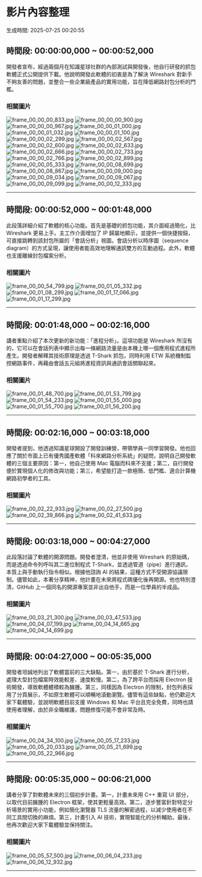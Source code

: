 # 影片內容整理

生成時間: 2025-07-25 00:20:55

## 時間段: 00:00:00,000 ~ 00:00:52,000

開發者宣布，經過兩個月在知識星球社群的內部測試與開發後，他自行研發的抓包軟體正式公開提供下載。他說明開發此軟體的初衷是為了解決 Wireshark 對新手不夠友善的問題，並整合一些企業級產品的實用功能，旨在降低網路封包分析的門檻。

### 相關圖片

![frame_00_00_00_833.jpg](frame_00_00_00_833.jpg)
![frame_00_00_00_900.jpg](frame_00_00_00_900.jpg)
![frame_00_00_00_967.jpg](frame_00_00_00_967.jpg)
![frame_00_00_01_000.jpg](frame_00_00_01_000.jpg)
![frame_00_00_01_032.jpg](frame_00_00_01_032.jpg)
![frame_00_00_01_100.jpg](frame_00_00_01_100.jpg)
![frame_00_00_02_299.jpg](frame_00_00_02_299.jpg)
![frame_00_00_02_567.jpg](frame_00_00_02_567.jpg)
![frame_00_00_02_600.jpg](frame_00_00_02_600.jpg)
![frame_00_00_02_633.jpg](frame_00_00_02_633.jpg)
![frame_00_00_02_666.jpg](frame_00_00_02_666.jpg)
![frame_00_00_02_733.jpg](frame_00_00_02_733.jpg)
![frame_00_00_02_766.jpg](frame_00_00_02_766.jpg)
![frame_00_00_02_899.jpg](frame_00_00_02_899.jpg)
![frame_00_00_05_333.jpg](frame_00_00_05_333.jpg)
![frame_00_00_08_699.jpg](frame_00_00_08_699.jpg)
![frame_00_00_08_867.jpg](frame_00_00_08_867.jpg)
![frame_00_00_09_000.jpg](frame_00_00_09_000.jpg)
![frame_00_00_09_034.jpg](frame_00_00_09_034.jpg)
![frame_00_00_09_067.jpg](frame_00_00_09_067.jpg)
![frame_00_00_09_099.jpg](frame_00_00_09_099.jpg)
![frame_00_00_12_333.jpg](frame_00_00_12_333.jpg)

---

## 時間段: 00:00:52,000 ~ 00:01:48,000

此段落詳細介紹了軟體的核心功能。首先是基礎的抓包功能，其介面經過簡化，比 Wireshark 更易上手。主工作介面增加了 IP 歸屬地顯示，並提供一個快捷按鈕，可直接跳轉到該封包所屬的「會話分析」視圖。會話分析以時序圖（sequence diagram）的方式呈現，讓使用者能高效地理解通訊雙方的互動過程。此外，軟體也支援離線封包檔案分析。

### 相關圖片

![frame_00_00_54_799.jpg](frame_00_00_54_799.jpg)
![frame_00_01_05_332.jpg](frame_00_01_05_332.jpg)
![frame_00_01_08_299.jpg](frame_00_01_08_299.jpg)
![frame_00_01_17_066.jpg](frame_00_01_17_066.jpg)
![frame_00_01_17_299.jpg](frame_00_01_17_299.jpg)

---

## 時間段: 00:01:48,000 ~ 00:02:16,000

講者重點介紹了本次更新的新功能：「進程分析」。這項功能是 Wireshark 所沒有的，它可以在會話列表中顯示出每一條網路流量是由本機上哪一個應用程式進程所產生。開發者解釋其技術原理是透過 T-Shark 抓包，同時利用 ETW 系統機制監控網路事件，再藉由會話五元組將進程資訊與通訊會話關聯起來。

### 相關圖片

![frame_00_01_48_700.jpg](frame_00_01_48_700.jpg)
![frame_00_01_53_799.jpg](frame_00_01_53_799.jpg)
![frame_00_01_54_233.jpg](frame_00_01_54_233.jpg)
![frame_00_01_55_000.jpg](frame_00_01_55_000.jpg)
![frame_00_01_55_700.jpg](frame_00_01_55_700.jpg)
![frame_00_01_56_200.jpg](frame_00_01_56_200.jpg)

---

## 時間段: 00:02:16,000 ~ 00:03:18,000

開發者提到，他透過知識星球開設了開發訓練營，帶領學員一同學習開發。他也回應了關於市面上已有優秀國產軟體「科來網路分析系統」的疑問，說明自己開發軟體的三個主要原因：第一，他自己使用 Mac 電腦而科來不支援；第二，自行開發便於實現個人化的修改與功能；第三，希望能打造一款極簡、低門檻、適合計算機網路初學者的工具。

### 相關圖片

![frame_00_02_22_933.jpg](frame_00_02_22_933.jpg)
![frame_00_02_27_500.jpg](frame_00_02_27_500.jpg)
![frame_00_02_39_866.jpg](frame_00_02_39_866.jpg)
![frame_00_02_41_633.jpg](frame_00_02_41_633.jpg)

---

## 時間段: 00:03:18,000 ~ 00:04:27,000

此段落討論了軟體的開源問題。開發者澄清，他並非使用 Wireshark 的原始碼，而是透過命令列呼叫其二進位制程式 T-Shark，並透過管道（pipe）進行通訊，本質上與手動執行指令相似。根據他諮詢 AI 的結果，這種方式不受開源協議限制。儘管如此，本著分享精神，他計畫在未來將程式碼優化後再開源。他也特別澄清，GitHub 上一個同名的開源專案並非出自他手，而是一位學員的半成品。

### 相關圖片

![frame_00_03_21_300.jpg](frame_00_03_21_300.jpg)
![frame_00_03_47_533.jpg](frame_00_03_47_533.jpg)
![frame_00_04_07_199.jpg](frame_00_04_07_199.jpg)
![frame_00_04_14_665.jpg](frame_00_04_14_665.jpg)
![frame_00_04_14_699.jpg](frame_00_04_14_699.jpg)

---

## 時間段: 00:04:27,000 ~ 00:05:35,000

開發者坦誠地列出了軟體當前的三大缺點。第一，由於基於 T-Shark 進行分析，處理大型封包檔案時效能較差、速度較慢。第二，為了跨平台而採用 Electron 技術開發，導致軟體體積較為臃腫。第三，同樣因為 Electron 的限制，封包列表採用了分頁展示，不如原生軟體可以順暢地滾動瀏覽。儘管有這些缺點，他仍歡迎大家下載體驗，並說明軟體目前支援 Windows 和 Mac 平台且完全免費，同時也請使用者理解，由於非全職維護，問題修復可能不會非常及時。

### 相關圖片

![frame_00_04_34_100.jpg](frame_00_04_34_100.jpg)
![frame_00_05_17_233.jpg](frame_00_05_17_233.jpg)
![frame_00_05_20_033.jpg](frame_00_05_20_033.jpg)
![frame_00_05_21_699.jpg](frame_00_05_21_699.jpg)
![frame_00_05_22_966.jpg](frame_00_05_22_966.jpg)

---

## 時間段: 00:05:35,000 ~ 00:06:21,000

講者分享了對軟體未來的三個初步計畫。第一，計畫未來用 C++ 重寫 UI 部分，以取代目前臃腫的 Electron 框架，使其更輕量高效。第二，逐步豐富針對特定分析場景的實用小功能，例如簡化瀏覽器 TLS 流量的解密過程，以減少使用者在不同工具間切換的麻煩。第三，計畫引入 AI 技術，實現智能化的分析輔助。最後，他再次歡迎大家下載體驗並保持關注。

### 相關圖片

![frame_00_05_57_500.jpg](frame_00_05_57_500.jpg)
![frame_00_06_04_233.jpg](frame_00_06_04_233.jpg)
![frame_00_06_12_932.jpg](frame_00_06_12_932.jpg)

---
